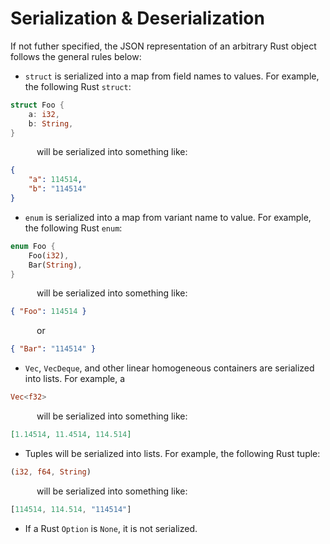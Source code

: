 # Serialization & Deserialization

If not futher specified, the JSON representation of an arbitrary Rust object follows the general rules below:

- `struct` is serialized into a map from field names to values. For example, the following Rust `struct`:

```rust
struct Foo {
    a: i32,
    b: String,
}
```


&emsp;&emsp;&emsp;will be serialized into something like:

```json
{
    "a": 114514,
    "b": "114514"
}
```

- `enum` is serialized into a map from variant name to value. For example, the following Rust `enum`:

```rust
enum Foo {
    Foo(i32),
    Bar(String),
}
```

&emsp;&emsp;&emsp;will be serialized into something like:

```json
{ "Foo": 114514 }
```

&emsp;&emsp;&emsp;or

```json
{ "Bar": "114514" }
```

- `Vec`, `VecDeque`, and other linear homogeneous containers are serialized into lists. For example, a 

```rust
Vec<f32>
```

&emsp;&emsp;&emsp;will be serialized into something like:

```json
[1.14514, 11.4514, 114.514]
```

- Tuples will be serialized into lists. For example, the following Rust tuple:

```rust
(i32, f64, String)
```

&emsp;&emsp;&emsp;will be serialized into something like:

```rust
[114514, 114.514, "114514"]
```

- If a Rust `Option` is `None`, it is not serialized.
